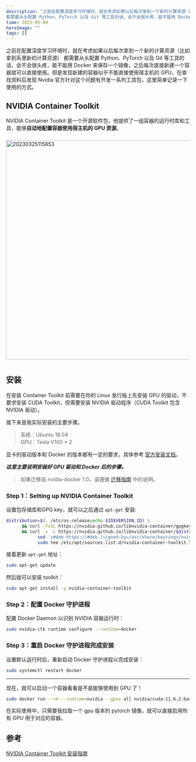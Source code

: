 ```yaml
---
description: "之前在配置深度学习环境时，就在考虑如果以后每次拿到一个新的计算资源（比如拿到系里新的计算资源）
都需要从头配置 Python、PyTorch 以及 Git 等工具的话，会不会很头疼，能不能用 Docker 来保存一个镜像，之后每次直接新建一个容器就可以直接使用。但是发现新建的容器似乎不能直接使用宿主机的 GPU，在查找资料后发现 Nvidia 官方针对这个问题有开发一系列工具包，这里简单记录一下使用的方式。"
time: 2023-05-09
heroImage: ""
tags: []
---
```

之前在配置深度学习环境时，就在考虑如果以后每次拿到一个新的计算资源（比如拿到系里新的计算资源）
都需要从头配置 Python、PyTorch 以及 Git 等工具的话，会不会很头疼，能不能用 Docker 来保存一个镜像，之后每次直接新建一个容器就可以直接使用。但是发现新建的容器似乎不能直接使用宿主机的 GPU，在查找资料后发现 Nvidia 官方针对这个问题有开发一系列工具包，这里简单记录一下使用的方式。

## NVIDIA Container Toolkit
NVIDIA Container Toolkit 是一个开源软件包，他提供了一组容器的运行时库和工具，能够**自动地配置容器使用宿主机的 GPU 资源**。

 <img alt="20230325115853" src="https://img.foril.fun/20230325115853.png" width=600px style="displat: block; margin:10px auto"/>

## 安装
在安装 Container Toolkit 前需要在你的 Linux 发行版上先安装 GPU 的驱动，不要求安装 CUDA Toolkit，但需要安装 NVIDIA 驱动程序（CUDA Toolkit 包含 NVIDIA 驱动）。

接下来是我实际安装的主要步骤。

> 系统：Ubuntu 18.04  
> GPU：Tesla V100 * 2

显卡的驱动版本和 Docker 的版本都有一定的要求，具体参考  [官方安装文档](https://docs.nvidia.com/datacenter/cloud-native/container-toolkit/install-guide.html#installation-guide)。  

***这里主要说明安装好 GPU 驱动和 Docker 后的步骤。***

> 如果迁移自 nvidia-docker 1.0，请遵循 [迁移指南](https://docs.nvidia.com/datacenter/cloud-native/container-toolkit/migrating-from-1.0.html#migration-1-0) 中的说明。

### Step 1：Setting up NVIDIA Container Toolkit
设置包存储库和GPG key，就可以之后通过 `apt-get` 安装:
```sh
distribution=$(. /etc/os-release;echo $ID$VERSION_ID) \
      && curl -fsSL https://nvidia.github.io/libnvidia-container/gpgkey | sudo gpg --dearmor -o /usr/share/keyrings/nvidia-container-toolkit-keyring.gpg \
      && curl -s -L https://nvidia.github.io/libnvidia-container/$distribution/libnvidia-container.list | \
            sed 's#deb https://#deb [signed-by=/usr/share/keyrings/nvidia-container-toolkit-keyring.gpg] https://#g' | \
            sudo tee /etc/apt/sources.list.d/nvidia-container-toolkit.list
```
接着更新 `apt-get` 地址：
```sh
sudo apt-get update
```
然后就可以安装 toolkit：
```sh
sudo apt-get install -y nvidia-container-toolkit
```
### Step 2：配置 Docker 守护进程
配置 Docker Daemon 以识别 NVIDIA 容器运行时：
```sh
sudo nvidia-ctk runtime configure --runtime=docker
```
### Step 3：重启 Docker 守护进程完成安装
设置默认运行时后，重新启动 Docker 守护进程以完成安装：
```sh
sudo systemctl restart docker
```

***

现在，就可以启动一个容器看看是不是能够使用到 GPU 了！
```sh
sudo docker run --rm --runtime=nvidia --gpus all nvidia/cuda:11.6.2-base-ubuntu20.04 nvidia-smi
```
在实际使用中，只需要我拉取一个 gpu 版本的 pytorch 镜像，就可以直接启用所有 GPU 用于对应的容器。

## 参考
[NVIDIA Container Toolkit 安装指南](https://docs.nvidia.com/datacenter/cloud-native/container-toolkit/install-guide.html#install-guide)

